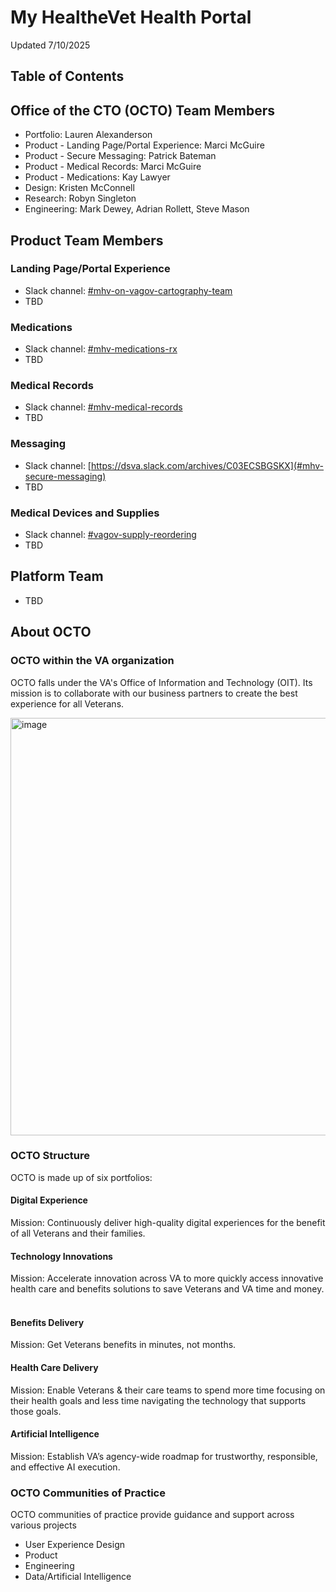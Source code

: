 # My HealtheVet Health Portal
Updated 7/10/2025

## Table of Contents

## Office of the CTO (OCTO) Team Members
- Portfolio: Lauren Alexanderson
- Product - Landing Page/Portal Experience: Marci McGuire
- Product - Secure Messaging: Patrick Bateman
- Product - Medical Records: Marci McGuire
- Product - Medications: Kay Lawyer
- Design: Kristen McConnell
- Research: Robyn Singleton
- Engineering: Mark Dewey, Adrian Rollett, Steve Mason

## Product Team Members

### Landing Page/Portal Experience
- Slack channel: [#mhv-on-vagov-cartography-team](https://dsva.slack.com/archives/C0581MN69TJ)
- TBD

### Medications
- Slack channel: [#mhv-medications-rx](https://dsva.slack.com/archives/C04PRFEJQTY)
- TBD
  
### Medical Records
- Slack channel: [#mhv-medical-records](https://dsva.slack.com/archives/C03Q2UQL1AS)
- TBD

### Messaging
- Slack channel: [https://dsva.slack.com/archives/C03ECSBGSKX](#mhv-secure-messaging)
- TBD

### Medical Devices and Supplies
- Slack channel: [#vagov-supply-reordering](https://dsva.slack.com/archives/C05DFSM57FW)
- TBD

## Platform Team
- TBD

## About OCTO
### OCTO within the VA organization
OCTO falls under the VA's Office of Information and Technology (OIT).  Its mission is to collaborate with our business partners to create the best experience for all Veterans.

<img width="1316" height="668" alt="image" src="https://github.com/user-attachments/assets/146c6ee2-bcc9-43fa-b8dd-a8449cc911d2" />

### OCTO Structure
OCTO is made up of six portfolios: 
#### Digital Experience
Mission: Continuously deliver high-quality digital experiences for the benefit of all Veterans and their families.

#### Technology Innovations
Mission: Accelerate innovation across VA to more quickly access innovative health care and benefits solutions to save Veterans and VA time and money. ​

#### Benefits Delivery
Mission: Get Veterans benefits in minutes, not months.

#### Health Care Delivery
Mission: Enable Veterans & their care teams to spend more time focusing on their health goals and less time navigating the technology that supports those goals.

#### Artificial Intelligence
Mission: Establish VA’s agency-wide roadmap for trustworthy, responsible, and effective AI execution.

### OCTO Communities of Practice
OCTO communities of practice provide guidance and support across various projects
- User Experience Design
- Product
- Engineering
- Data/Artificial Intelligence
